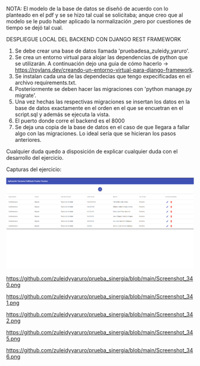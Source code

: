 NOTA: El modelo de la base de datos se diseñó de acuerdo con lo planteado en el pdf y se se hizo tal cual se solicitaba; anque creo que al modelo se le pudo haber aplicado la normalización ,pero por cuestiones de tiempo se dejó tal cual.


DESPLIEGUE LOCAL DEL BACKEND CON DJANGO REST FRAMEWORK

1. Se debe crear una base de datos llamada 'pruebadesa_zuleidy_yaruro'.
2. Se crea un entorno virtual para alojar las dependencias de  python que se utilizarán. A continuación dejo una guia de cómo hacerlo -> https://roylans.dev/creando-un-entorno-virtual-para-django-framework.
3. Se instalan cada una de las dependecias que tengo expecificadas en el archivo requirements.txt.
4. Posteriormente se deben hacer las migraciones con 'python manage.py migrate'.
5. Una vez hechas las respectivas migraciones se insertan los datos en la base de datos exactamente en el orden  en el que se encuetran en el script.sql y además se ejecuta la vista. 
6. El puerto donde corre el backend es el 8000
7. Se deja una copia de la base de datos en el caso de que llegara a fallar algo con las migraciones. Lo ideal sería que se hicieran los pasos anteriores.

Cualquier duda quedo a disposición de explicar cualquier duda con el desarrollo del ejercicio.


Capturas del ejercicio:

![Image text](https://github.com/zuleidyyaruro/prueba_sinergia/blob/main/Screenshot_339.png)

https://github.com/zuleidyyaruro/prueba_sinergia/blob/main/Screenshot_340.png

https://github.com/zuleidyyaruro/prueba_sinergia/blob/main/Screenshot_341.png

https://github.com/zuleidyyaruro/prueba_sinergia/blob/main/Screenshot_342.png

https://github.com/zuleidyyaruro/prueba_sinergia/blob/main/Screenshot_345.png

https://github.com/zuleidyyaruro/prueba_sinergia/blob/main/Screenshot_346.png

